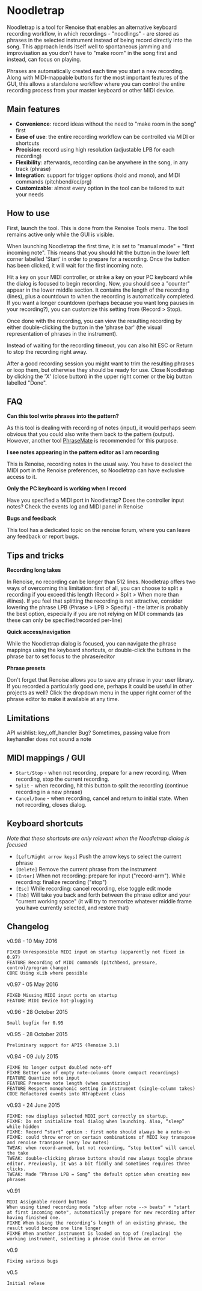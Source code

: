 # Noodletrap
Noodletrap is a tool for Renoise that enables an alternative keyboard recording workflow, in which recordings - "noodlings" - are stored as phrases in the selected instrument instead of being record directly into the song. This approach lends itself well to spontaneous jamming and improvisation as you don't have to "make room" in the song first and instead, can focus on playing. Phrases are automatically created each time you start a new recording. Along with MIDI-mappable buttons for the most important features of the GUI, this allows a standalone workflow where you can control the entire recording process from your master keyboard or other MIDI device. ## Main features* **Convenience**: record ideas without the need to "make room in the song" first
* **Ease of use**: the entire recording workflow can be controlled via MIDI or shortcuts   * **Precision**: record using high resolution (adjustable LPB for each recording)* **Flexibility**: afterwards, recording can be anywhere in the song, in any track (phrase)* **Integration**: support for trigger options (hold and mono), and MIDI commands (pitchbend/cc/prg)* **Customizable**: almost every option in the tool can be tailored to suit your needs 
## How to use 

First, launch the tool. This is done from the Renoise Tools menu. The tool remains active only while the GUI is visible.     

When launching Noodletrap the first time, it is set to "manual mode" + "first incoming note". This means that you should hit the button in the lower left corner labelled 'Start' in order to prepare for a recording. Once the button has been clicked, it will wait for the first incoming note. 

Hit a key on your MIDI controller, or strike a key on your PC keyboard while the dialog is focused to begin recording. Now, you should see a "counter" appear in the lower middle section. It contains the length of the recording (lines), plus a countdown to when the recording is automatically completed.
If you want a longer countdown (perhaps because you want long pauses in your recording?), you can customize this setting from (Record > Stop).  

Once done with the recording, you can view the resulting recording by either double-clicking the button in the 'phrase bar' (the visual representation of phrases in the instrument).

Instead of waiting for the recording timeout, you can also hit ESC or Return to stop the recording right away. 

After a good recording session you might want to trim the resulting phrases or loop them, but otherwise they should be ready for use. Close Noodletrap by clicking the 'X' (close button) in the upper right corner or the big button labelled "Done". 

## FAQ

**Can this tool write phrases into the pattern?** 

As this tool is dealing with recording of notes (input), it would perhaps seem obvious that you could also write them back to the pattern (output). However, another tool [PhraseMate](http://www.renoise.com/tools/phrasemate) is recommended for this purpose. 

**I see notes appearing in the pattern editor as I am recording**

This is Renoise, recording notes in the usual way. You have to deselect the MIDI port in the Renoise preferences, so Noodletrap can have exclusive access to it.  

**Only the PC keyboard is working when I record**

Have you specified a MIDI port in Noodletrap? Does the controller input notes? Check the events log and MIDI panel in Renoise   

**Bugs and feedback**

This tool has a dedicated topic on the renoise forum, where you can leave any feedback or report bugs.  


## Tips and tricks

**Recording long takes**

In Renoise, no recording can be longer than 512 lines. Noodletrap offers two ways of overcoming this limitation: first of all, you can choose to split a recording if you exceed this length (Record > Split > When more than #lines). If you feel that splitting the recording is not attractive, consider lowering the phrase LPB (Phrase > LPB > Specify) - the latter is probably the best option, especially if you are not relying on MIDI commands (as these can only be specified/recorded per-line) 

**Quick access/navigation** 

While the Noodletrap dialog is focused, you can navigate the phrase mappings using the keyboard shortcuts, or double-click the buttons in the phrase bar to set focus to the phrase/editor   

**Phrase presets**

Don't forget that Renoise allows you to save any phrase in your user library. If you recorded a particularly good one, perhaps it could be useful in other projects as well? Click the dropdown menu in the upper right corner of the phrase editor to make it available at any time. 

## Limitations
API wishlist: key_off_handler
Bug? Sometimes, passing value from keyhandler does not sound a note 


## MIDI mappings / GUI 

* `Start/Stop` - when not recording, prepare for a new recording. When recording, stop the current recording.
* `Split` - when recording, hit this button to split the recording (continue recording in a new phrase)
* `Cancel/Done` - when recording, cancel and return to initial state. When not recording, closes dialog. 
    

## Keyboard shortcuts 

*Note that these shortcuts are only relevant when the Noodletrap dialog is focused*
 
* `[Left/Right arrow keys]` Push the arrow keys to select the current phrase 
* `[Delete]` Remove the current phrase from the instrument 
* `[Enter]` When not recording: prepare for input ("record-arm"). While recording: finalize recording  ("stop") 
* `[Esc]` While recording: cancel recording, else toggle edit mode 
* `[Tab]` Will take you back and forth between the phrase editor and your "current working space" 
(it will try to memorize whatever middle frame you have currently selected, and restore that)

## Changelog

v0.98 - 10 May 2016

	FIXED Unresponsible MIDI input on startup (apparently not fixed in 0.97)
	FEATURE Recording of MIDI commands (pitchbend, pressure, control/program change) 
	CORE Using xLib where possible

v0.97 - 05 May 2016

	FIXED Missing MIDI input ports on startup 
	FEATURE MIDI Device hot-plugging 

v0.96 - 28 October 2015

	Small bugfix for 0.95

v0.95 - 28 October 2015

	Preliminary support for API5 (Renoise 3.1)

v0.94 - 09 July 2015

	FIXME No longer output doubled note-off
	FIXME Better use of empty note-columns (more compact recordings)
	FEATURE Quantize note input
	FEATURE Preserve note length (when quantizing)
	FEATURE Respect monophonic setting in instrument (single-column takes)
	CODE Refactored events into NTrapEvent class

v0.93 - 24 June 2015

	FIXME: now displays selected MIDI port correctly on startup. 
	FIXME: Do not initialize tool dialog when launching. Also, “sleep” while hidden
	FIXME: Record “start” option : first note should always be a note-on 
	FIXME: could throw error on certain combinations of MIDI key transpose and renoise transpose (very low notes) 
	TWEAK: when record-armed, but not recording, “stop button” will cancel the take 
	TWEAK: double-clicking phrase buttons should now always toggle phrase editor. Previously, it was a bit fiddly and sometimes requires three clicks. 
	TWEAK: Made “Phrase LPB = Song” the default option when creating new phrases

v0.91
	
	MIDI Assignable record buttons
	When using timed recording mode "stop after note --> beats" + "start at first incoming note", automatically prepare for new recording after having finished one. 
	FIXME When basing the recording’s length of an existing phrase, the result would become one line longer
	FIXME When another instrument is loaded on top of (replacing) the working instrument, selecting a phrase could throw an error

v0.9 

	Fixing various bugs

v0.5 

	Initial relese